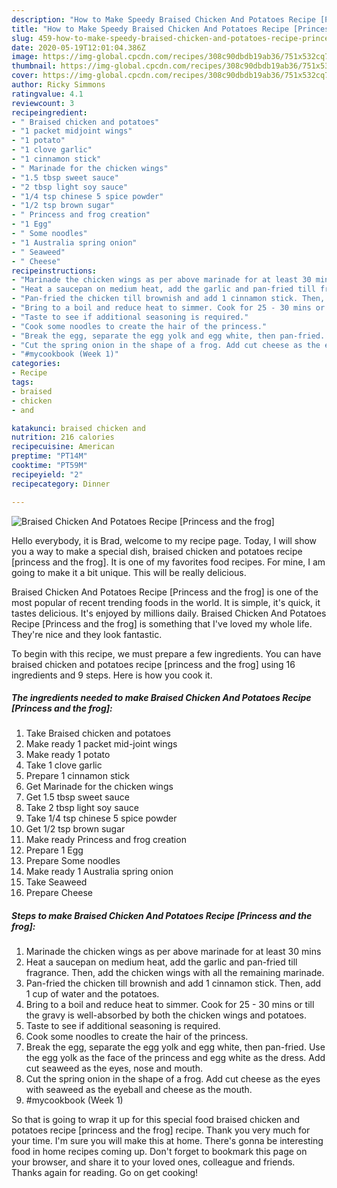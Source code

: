 ```yaml
---
description: "How to Make Speedy Braised Chicken And Potatoes Recipe [Princess and the frog]"
title: "How to Make Speedy Braised Chicken And Potatoes Recipe [Princess and the frog]"
slug: 459-how-to-make-speedy-braised-chicken-and-potatoes-recipe-princess-and-the-frog
date: 2020-05-19T12:01:04.386Z
image: https://img-global.cpcdn.com/recipes/308c90dbdb19ab36/751x532cq70/braised-chicken-and-potatoes-recipe-princess-and-the-frog-recipe-main-photo.jpg
thumbnail: https://img-global.cpcdn.com/recipes/308c90dbdb19ab36/751x532cq70/braised-chicken-and-potatoes-recipe-princess-and-the-frog-recipe-main-photo.jpg
cover: https://img-global.cpcdn.com/recipes/308c90dbdb19ab36/751x532cq70/braised-chicken-and-potatoes-recipe-princess-and-the-frog-recipe-main-photo.jpg
author: Ricky Simmons
ratingvalue: 4.1
reviewcount: 3
recipeingredient:
- " Braised chicken and potatoes"
- "1 packet midjoint wings"
- "1 potato"
- "1 clove garlic"
- "1 cinnamon stick"
- " Marinade for the chicken wings"
- "1.5 tbsp sweet sauce"
- "2 tbsp light soy sauce"
- "1/4 tsp chinese 5 spice powder"
- "1/2 tsp brown sugar"
- " Princess and frog creation"
- "1 Egg"
- " Some noodles"
- "1 Australia spring onion"
- " Seaweed"
- " Cheese"
recipeinstructions:
- "Marinade the chicken wings as per above marinade for at least 30 mins"
- "Heat a saucepan on medium heat, add the garlic and pan-fried till fragrance. Then, add the chicken wings with all the remaining marinade."
- "Pan-fried the chicken till brownish and add 1 cinnamon stick. Then, add 1 cup of water and the potatoes."
- "Bring to a boil and reduce heat to simmer. Cook for 25 - 30 mins or till the gravy is well-absorbed by both the chicken wings and potatoes."
- "Taste to see if additional seasoning is required."
- "Cook some noodles to create the hair of the princess."
- "Break the egg, separate the egg yolk and egg white, then pan-fried. Use the egg yolk as the face of the princess and egg white as the dress. Add cut seaweed as the eyes, nose and mouth."
- "Cut the spring onion in the shape of a frog. Add cut cheese as the eyes with seaweed as the eyeball and cheese as the mouth."
- "#mycookbook (Week 1)"
categories:
- Recipe
tags:
- braised
- chicken
- and

katakunci: braised chicken and 
nutrition: 216 calories
recipecuisine: American
preptime: "PT14M"
cooktime: "PT59M"
recipeyield: "2"
recipecategory: Dinner

---
```



![Braised Chicken And Potatoes Recipe [Princess and the frog]](https://img-global.cpcdn.com/recipes/308c90dbdb19ab36/751x532cq70/braised-chicken-and-potatoes-recipe-princess-and-the-frog-recipe-main-photo.jpg)

Hello everybody, it is Brad, welcome to my recipe page. Today, I will show you a way to make a special dish, braised chicken and potatoes recipe [princess and the frog]. It is one of my favorites food recipes. For mine, I am going to make it a bit unique. This will be really delicious.



Braised Chicken And Potatoes Recipe [Princess and the frog] is one of the most popular of recent trending foods in the world. It is simple, it's quick, it tastes delicious. It's enjoyed by millions daily. Braised Chicken And Potatoes Recipe [Princess and the frog] is something that I've loved my whole life. They're nice and they look fantastic.


To begin with this recipe, we must prepare a few ingredients. You can have braised chicken and potatoes recipe [princess and the frog] using 16 ingredients and 9 steps. Here is how you cook it.

<!--inarticleads1-->

##### The ingredients needed to make Braised Chicken And Potatoes Recipe [Princess and the frog]:

1. Take  Braised chicken and potatoes
1. Make ready 1 packet mid-joint wings
1. Make ready 1 potato
1. Take 1 clove garlic
1. Prepare 1 cinnamon stick
1. Get  Marinade for the chicken wings
1. Get 1.5 tbsp sweet sauce
1. Take 2 tbsp light soy sauce
1. Take 1/4 tsp chinese 5 spice powder
1. Get 1/2 tsp brown sugar
1. Make ready  Princess and frog creation
1. Prepare 1 Egg
1. Prepare  Some noodles
1. Make ready 1 Australia spring onion
1. Take  Seaweed
1. Prepare  Cheese




<!--inarticleads2-->

##### Steps to make Braised Chicken And Potatoes Recipe [Princess and the frog]:

1. Marinade the chicken wings as per above marinade for at least 30 mins
1. Heat a saucepan on medium heat, add the garlic and pan-fried till fragrance. Then, add the chicken wings with all the remaining marinade.
1. Pan-fried the chicken till brownish and add 1 cinnamon stick. Then, add 1 cup of water and the potatoes.
1. Bring to a boil and reduce heat to simmer. Cook for 25 - 30 mins or till the gravy is well-absorbed by both the chicken wings and potatoes.
1. Taste to see if additional seasoning is required.
1. Cook some noodles to create the hair of the princess.
1. Break the egg, separate the egg yolk and egg white, then pan-fried. Use the egg yolk as the face of the princess and egg white as the dress. Add cut seaweed as the eyes, nose and mouth.
1. Cut the spring onion in the shape of a frog. Add cut cheese as the eyes with seaweed as the eyeball and cheese as the mouth.
1. #mycookbook (Week 1)




So that is going to wrap it up for this special food braised chicken and potatoes recipe [princess and the frog] recipe. Thank you very much for your time. I'm sure you will make this at home. There's gonna be interesting food in home recipes coming up. Don't forget to bookmark this page on your browser, and share it to your loved ones, colleague and friends. Thanks again for reading. Go on get cooking!
